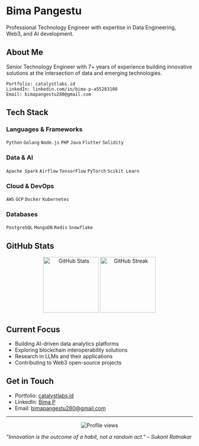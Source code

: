 # Bima Pangestu

Professional Technology Engineer with expertise in Data Engineering, Web3, and AI development.

## About Me

Senior Technology Engineer with 7+ years of experience building innovative solutions at the intersection of data and emerging technologies.

```
Portfolio: catalystlabs.id
LinkedIn: linkedin.com/in/bima-p-a55283108
Email: bimapangestu280@gmail.com
```

## Tech Stack

### Languages & Frameworks
`Python` `Golang` `Node.js` `PHP` `Java` `Flutter` `Solidity`

### Data & AI
`Apache Spark` `Airflow` `TensorFlow` `PyTorch` `Scikit Learn`

### Cloud & DevOps
`AWS` `GCP` `Docker` `Kubernetes`

### Databases
`PostgreSQL` `MongoDB` `Redis` `Snowflake`

## GitHub Stats

<div align="center">
  <img src="https://github-readme-stats.vercel.app/api?username=bimapangestu28&show_icons=true&theme=default" alt="GitHub Stats" height="150">
  <img src="https://github-readme-streak-stats.herokuapp.com/?user=bimapangestu28&theme=default" alt="GitHub Streak" height="150">
</div>

## Current Focus

- Building AI-driven data analytics platforms
- Exploring blockchain interoperability solutions
- Research in LLMs and their applications
- Contributing to Web3 open-source projects

## Get in Touch

- Portfolio: [catalystlabs.id](http://catalystlabs.id/)
- LinkedIn: [Bima P](https://www.linkedin.com/in/bima-p-a55283108/)
- Email: bimapangestu280@gmail.com

---

<div align="center">
  <img src="https://komarev.com/ghpvc/?username=bimapangestu28&style=flat-square" alt="Profile views">
</div>

*"Innovation is the outcome of a habit, not a random act." – Sukant Ratnakar*
